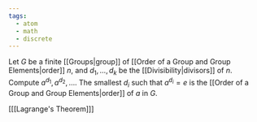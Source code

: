 ```yaml
---
tags:
  - atom
  - math
  - discrete
---
```

Let $G$ be a finite [[Groups|group]] of [[Order of a Group and Group Elements|order]] $n$, and $d_{1},\dots,d_{k}$ be the [[Divisibility|divisors]] of $n$. Compute $a^{d_{1}},a^{d_{2}},\dots$. The smallest $d_{i}$ such that $a^{d_{i}} = e$ is the [[Order of a Group and Group Elements|order]] of $a$ in $G$.

\[[[Lagrange's Theorem]]\]